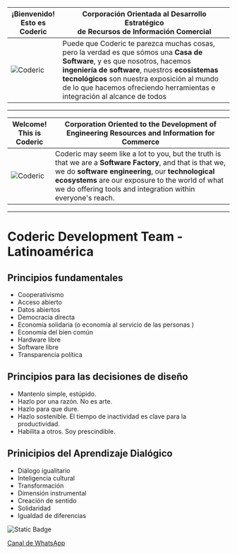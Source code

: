 | ¡Bienvenido!<br>Esto es **Coderic** | Corporación Orientada al Desarrollo Estratégico<br>de Recursos de Información Comercial |
|---|---|
| ![Coderic](https://github.com/Coderic.png) | Puede que Coderic te parezca muchas cosas, pero la verdad es que sómos una **Casa de Software**, y es que nosotros, hacemos **ingeniería de software**, nuestros **ecosistemas tecnológicos** son nuestra exposición al mundo de lo que hacemos ofreciendo herramientas e integración al alcance de todos |

***

| Welcome! <br>This is **Coderic** | Corporation Oriented to the Development of Engineering Resources and Information for Commerce |
|---|---|
| ![Coderic](https://github.com/Coderic.png) | Coderic may seem like a lot to you, but the truth is that we are a **Software Factory**, and that is that we, we do **software engineering**, our **technological ecosystems** are our exposure to the world of what we do offering tools and integration within everyone's reach. |

***

# Coderic Development Team - Latinoamérica
## Principios fundamentales

- Cooperativismo
- Acceso abierto
- Datos abiertos
- Democracia directa
- Economía solidaria (o economía al servicio de las personas )
- Economía del bien común
- Hardware libre
- Software libre
- Transparencia política

## Principios para las decisiones de diseño

- Mantenlo simple, estúpido.
- Hazlo por una razón. No es arte.
- Hazlo para que dure.
- Hazlo sostenible. El tiempo de inactividad es clave para la productividad.
- Habilita a otros. Soy prescindible.

## Prinicipios del Aprendizaje Dialógico

- Diálogo igualitario
- Inteligencia cultural
- Transformación
- Dimensión instrumental
- Creación de sentido
- Solidaridad
- Igualdad de diferencias

<img alt="Static Badge" src="https://img.shields.io/badge/CODERIC-TEAM-orange" /> 

[Canal de WhatsApp](https://whatsapp.com/channel/0029Vb2MVYD1NCrQb0msDe0K)
